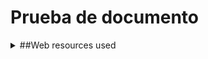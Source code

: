 # Prueba de documento

<details>
<summary> ##Web resources used </summary>
## Links
x  
x  
x  
x  
x  
x  
</details>


